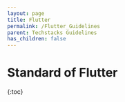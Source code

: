 ```yaml
---
layout: page
title: Flutter
permalink: /Flutter_Guidelines
parent: Techstacks Guidelines
has_children: false
---
```


# Standard of Flutter

{:toc}
